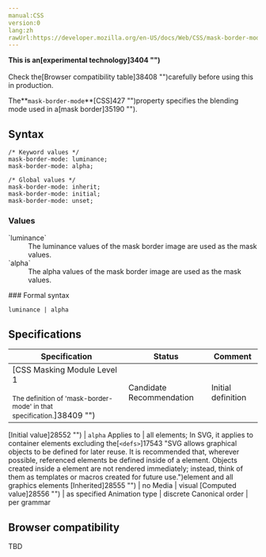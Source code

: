```yaml
---
manual:CSS
version:0
lang:zh
rawUrl:https://developer.mozilla.org/en-US/docs/Web/CSS/mask-border-mode
---
```






**This is an[experimental technology]3404 "")**<br></br>Check the[Browser compatibility table]38408 "")carefully before using this in production.





The**`mask-border-mode`**[CSS]427 "")property specifies the blending mode used in a[mask border]35190 "").


## Syntax<a name="Syntax"></a>

```
/* Keyword values */
mask-border-mode: luminance;
mask-border-mode: alpha;

/* Global values */
mask-border-mode: inherit;
mask-border-mode: initial;
mask-border-mode: unset;
```

### Values<a name="Values"></a>
<dl><dt id=''>`luminance`</dt><dd>The luminance values of the mask border image are used as the mask values.</dd><dt id=''>`alpha`</dt><dd>The alpha values of the mask border image are used as the mask values.</dd></dl>
### Formal syntax<a name="Formal_syntax"></a>

```
luminance | alpha
```

## Specifications<a name="Specifications"></a>

Specification | Status | Comment 
 ---  |  ---  |  ---  | 
[CSS Masking Module Level 1<br></br><small>The definition of &#39;mask-border-mode&#39; in that specification.</small>]38409 "") | Candidate Recommendation | Initial definition 


[Initial value]28552 "") | `alpha` 
Applies to | all elements; In SVG, it applies to container elements excluding the[`<defs>`]17543 "SVG allows graphical objects to be defined for later reuse. It is recommended that, wherever possible, referenced elements be defined inside of a <defs> element. Objects created inside a <defs> element are not rendered immediately; instead, think of them as templates or macros created for future use.")element and all graphics elements 
[Inherited]28555 "") | no 
Media | visual 
[Computed value]28556 "") | as specified 
Animation type | discrete 
Canonical order | per grammar 


## Browser compatibility<a name="Browser_compatibilityEdit"></a>


TBD




